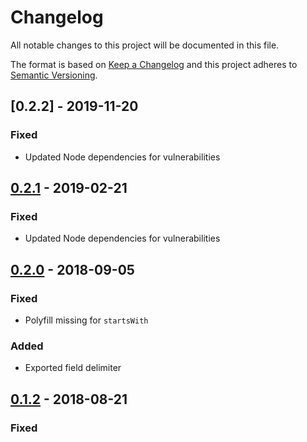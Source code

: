 # Changelog
All notable changes to this project will be documented in this file.

The format is based on [Keep a Changelog](http://keepachangelog.com/en/1.0.0/)
and this project adheres to [Semantic Versioning](http://semver.org/spec/v2.0.0.html).

## [0.2.2] - 2019-11-20
### Fixed
- Updated Node dependencies for vulnerabilities

## [0.2.1] - 2019-02-21
### Fixed
- Updated Node dependencies for vulnerabilities

## [0.2.0] - 2018-09-05
### Fixed
- Polyfill missing for `startsWith`

### Added
- Exported field delimiter

## [0.1.2] - 2018-08-21
### Fixed

[Unreleased]: https://github.com/brandlabs/bigcommerce-custom-fields-hierarchy/compare/v0.2.1...HEAD
[0.2.1]: https://github.com/brandlabs/bigcommerce-custom-fields-hierarchy/compare/v0.2.0...v0.2.1
[0.2.0]: https://github.com/brandlabs/bigcommerce-custom-fields-hierarchy/compare/v0.1.2...v0.2.0
[0.1.2]: https://github.com/brandlabs/bigcommerce-custom-fields-hierarchy/compare/v0.1.1...v0.1.2
[0.1.1]: https://github.com/brandlabs/bigcommerce-custom-fields-hierarchy/compare/v0.1.0...v0.1.1
[0.1.0]: https://github.com/brandlabs/bigcommerce-custom-fields-hierarchy/compare/v0.0.0...v0.1.0